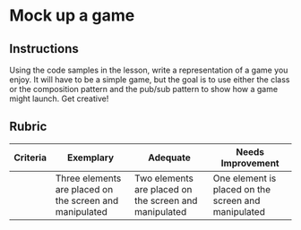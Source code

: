 # Mock up a game

## Instructions

Using the code samples in the lesson, write a representation of a game you enjoy. It will have to be a simple game, but the goal is to use either the class or the composition pattern and the pub/sub pattern to show how a game might launch. Get creative!

## Rubric

| Criteria | Exemplary                                               | Adequate                                              | Needs Improvement                                   |
| -------- | ------------------------------------------------------- | ----------------------------------------------------- | --------------------------------------------------- |
|          | Three elements are placed on the screen and manipulated | Two elements are placed on the screen and manipulated | One element is placed on the screen and manipulated |